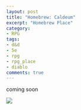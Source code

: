 ```yaml
---
layout: post
title: "Homebrew: Caldeum"
excerpt: "Homebrew Place"
category:
- RPG
tags:
- d&d
- 5e
- rpg
- rpg_place
- diablo
comments: true
---
```


coming soon

<img src="https://drive.google.com/uc?export=view&id=FILEID" />
